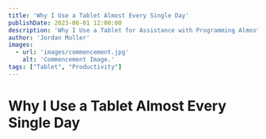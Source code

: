 ```yaml
---
title: 'Why I Use a Tablet Almost Every Single Day'
publishDate: 2023-06-01 12:00:00
description: 'Why I Use a Tablet for Assistance with Programming Almost Every Single Day'
author: 'Jordan Muller'
images:
  - url: 'images/commencement.jpg'
    alt: 'Commencement Image.'
tags: ["Tablet", "Productivity"]
---
```

# Why I Use a Tablet Almost Every Single Day